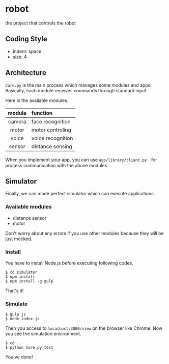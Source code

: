 # robot
the project that controls the robot

## Coding Style
- indent: space
- size: 4

## Architecture
`Core.py` is the main process which manages some modules and apps. Basically, each module receives commands through standard input.

Here is the available modules.

| module | function |
|:--:|:--|
| camera | face recognition |
| motor | motor controling |
| voice | voice recognition |
| sensor | distance sensing |

When you implement your app, you can use `app/library/client.py`　for process communication with the above modules.

## Simulator
Finally, we can made perfect simulator which can execute applications.

### Available modules
- distance sensor
- motor

Don't worry about any errors if you use other modules because they will be just mocked.

### Install
You have to install Node.js before executing following codes.

```
$ cd simulator
$ npm install
$ npm install -g gulp
```

That's it!

### Simulate
```
$ gulp js
$ node index.js
```
Then you access to `localhost:3000/view` on the browser like Chrome. Now you see the simulation environment.
```
$ cd ..
$ python Core.py test
```
You've done!
